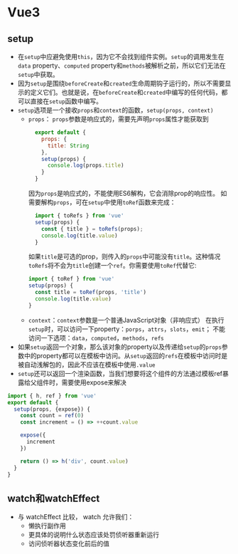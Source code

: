 # Vue3

## setup
* 在`setup`中应避免使用`this`，因为它不会找到组件实例。`setup`的调用发生在`data` property、`computed` property和`methods`被解析之前，所以它们无法在`setup`中获取。
* 因为`setup`是围绕`beforeCreate`和`created`生命周期钩子运行的，所以不需要显示的定义它们。也就是说，在`beforeCreate`和`created`中编写的任何代码，都可以直接在`setup`函数中编写。
* `setup`选项是一个接收`props`和`context`的函数，`setup(props, context)`
  - `props`： `props`参数是响应式的，需要先声明`props`属性才能获取到
    ```js
      export default {
        props: {
          title: String
        },
        setup(props) {
          console.log(props.title)
        }
      }
    ```
    因为`props`是响应式的，不能使用ES6解构，它会消除prop的响应性。
    如需要解构`props`，可在`setup`中使用`toRef`函数来完成：
    ```js
      import { toRefs } from 'vue'
      setup(props) {
        const { title } = toRefs(props);
        console.log(title.value)
      }
    ```
    如果`title`是可选的prop，则传入的`props`中可能没有`title`。这种情况`toRefs`将不会为`title`创建一个`ref`。你需要使用`toRef`代替它:
    ```js
    import { toRef } from 'vue'
    setup(props) {
      const title = toRef(props, 'title')
      console.log(title.value)
    }
    ```
  - `context`：`context`参数是一个普通JavaScript对象（非响应式）
    在执行`setup`时，可以访问一下property：`porps`，`attrs`，`slots`，`emit`；
    不能访问一下选项：`data`，`computed`，`methods`，`refs`
* 如果`setup`返回一个对象，那么该对象的property以及传递给`setup`的`props`参数中的property都可以在模板中访问。从`setup`返回的`refs`在模板中访问时是被自动浅解包的，因此不应该在模板中使用`.value`
* `setup`还可以返回一个渲染函数，当我们想要将这个组件的方法通过模板ref暴露给父组件时，需要使用expose来解决
```js
import { h, ref } from 'vue'
export default {
  setup(props, {expose}) {
    const count = ref(0)
    const increment = () => ++count.value

    expose({
      increment
    })

    return () => h('div', count.value)
  }
}
```

## watch和watchEffect
* 与  watchEffect 比较，  watch 允许我们：
  - 懒执行副作用
  - 更具体的说明什么状态应该处罚侦听器重新运行
  - 访问侦听器状态变化前后的值